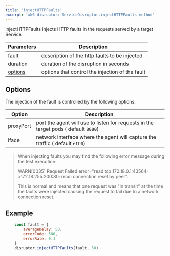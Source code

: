 ```yaml
---
title: 'injectHTTPFaults'
excerpt: 'xk6-disruptor: ServiceDisruptor.injectHTTPFaults method'
---
```


injectHTTPFaults injects HTTP faults in the requests served by a target Service.

| Parameters | Description |
| ---------- | ----------- |
| fault | description of the [http faults](/javascript-api/xk6-disruptor/api/faults/http) to be injected |
| duration | duration of the disruption in seconds |
| [options](#options) | options that control the injection of the fault |

## Options

The injection of the fault is controlled by the following options:

| Option | Description |
| ------ | ----------- |
| proxyPort | port the agent will use to listen for requests in the target pods ( default `8080`) |
| iface | network interface where the agent will capture the traffic ( default `eth0`) |

<Blockquote mod="note">

When injecting faults you may find the following error message during the test execution:

WARN\[0035\] Request Failed error="read tcp 172.18.0.1:43564->172.18.255.200:80: read: connection reset by peer".

This is normal and means that one request was "in transit" at the time the faults were injected causing the request to fail due to a network connection reset.

</Blockquote>

## Example

```javascript
    const fault = {
        averageDelay: 50,
        errorCode: 500,
        errorRate: 0.1
    }
    disruptor.injectHTTPFaults(fault, 30)
```